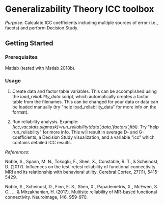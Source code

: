 # Generalizability Theory ICC toolbox

*Purpose:* Calculate ICC coefficients including multiple sources of error (i.e., facets) and perform Decision Study.

## Getting Started

### Prerequisites

Matlab (tested with Matlab 2018b).

### Usage

1. Create data and factor table variables. This can be accomplished using the *load\_reliability\_data* script, which automatically creates a factor table from the filenames. This can be changed for your data or data can be loaded manually (try "help load\_reliability\_data" for more info on the format). 

2. Run reliability analysis. Example: *[icc,var,stats,sigmask]=run\_reliability(data',data,'factors',ftbl)*. Try "help run\_reliability" for more info. This will result in average D- and G-coefficients, a Decision Study visualization, and a variable "icc" which contains detailed ICC results.

*References:* 

Noble, S., Spann, M. N., Tokoglu, F., Shen, X., Constable, R. T., & Scheinost, D. (2017). Influences on the test–retest reliability of functional connectivity MRI and its relationship with behavioral utility. Cerebral Cortex, 27(11), 5415-5429.

Noble, S., Scheinost, D., Finn, E. S., Shen, X., Papademetris, X., McEwen, S. C., ... & Mirzakhanian, H. (2017). Multisite reliability of MR-based functional connectivity. Neuroimage, 146, 959-970.

